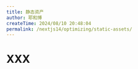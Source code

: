 ```yaml
---
title: 静态资产
author: 耶和博
createTime: 2024/08/10 20:48:04
permalink: /nextjs14/optimizing/static-assets/
---
```


# XXX